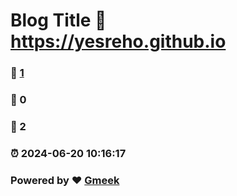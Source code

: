 # Blog Title :link: https://yesreho.github.io 
### :page_facing_up: [1](https://yesreho.github.io/tag.html) 
### :speech_balloon: 0 
### :hibiscus: 2 
### :alarm_clock: 2024-06-20 10:16:17 
### Powered by :heart: [Gmeek](https://github.com/Meekdai/Gmeek)

